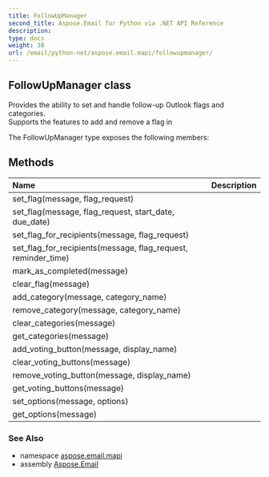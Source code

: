 ```yaml
---
title: FollowUpManager
second_title: Aspose.Email for Python via .NET API Reference
description: 
type: docs
weight: 30
url: /email/python-net/aspose.email.mapi/followupmanager/
---
```


## FollowUpManager class

Provides the ability to set and handle follow-up Outlook flags and categories.<br/>            Supports the features to add and remove a flag in

The FollowUpManager type exposes the following members:
## Methods
| Name | Description |
| :- | :- |
|set_flag(message, flag_request)|  |
|set_flag(message, flag_request, start_date, due_date)|  |
|set_flag_for_recipients(message, flag_request)|  |
|set_flag_for_recipients(message, flag_request, reminder_time)|  |
|mark_as_completed(message)|  |
|clear_flag(message)|  |
|add_category(message, category_name)|  |
|remove_category(message, category_name)|  |
|clear_categories(message)|  |
|get_categories(message)|  |
|add_voting_button(message, display_name)|  |
|clear_voting_buttons(message)|  |
|remove_voting_button(message, display_name)|  |
|get_voting_buttons(message)|  |
|set_options(message, options)|  |
|get_options(message)|  |

### See Also

* namespace [aspose.email.mapi](/email/python-net/aspose.email.mapi/)
* assembly [Aspose.Email](/slides/python-net/)


